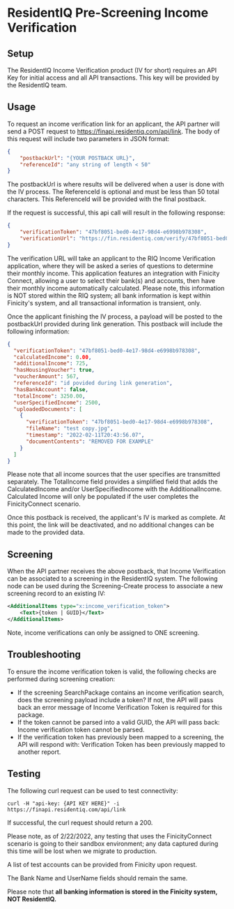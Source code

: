 # ResidentIQ Pre-Screening Income Verification

## Setup

The ResidentIQ Income Verification product (IV for short) requires an API Key for initial access and all API transactions. This key will be provided by the ResidentIQ team.

## Usage

To request an income verification link for an applicant, the API partner will send a POST request to https://finapi.residentiq.com/api/link. The body of this request will include two parameters in JSON format:
```json
{
    "postbackUrl": "{YOUR POSTBACK URL}",
    "referenceId": "any string of length < 50"
}
```

The postbackUrl is where results will be delivered when a user is done with the IV process. The ReferenceId is optional and must be less than 50 total characters. This ReferenceId will be provided with the final postback.

If the request is successful, this api call will result in the following response:
```json
{
    "verificationToken": "47bf8051-bed0-4e17-98d4-e6998b978308",
    "verificationUrl": "https://fin.residentiq.com/verify/47bf8051-bed0-4e17-98d4-e6998b978308"
}
```

The verification URL will take an applicant to the RIQ Income Verification application, where they will be asked a series of questions to determine their monthly income. This application features an integration with Finicity Connect, allowing a user to select their bank(s) and accounts, then have their monthly income automatically calculated. Please note, this information is NOT stored within the RIQ system; all bank information is kept within Finicity's system, and all transactional information is transient, only.

Once the applicant finishing the IV process, a payload will be posted to the postbackUrl provided during link generation. This postback will include the following information:
```json
{
  "verificationToken": "47bf8051-bed0-4e17-98d4-e6998b978308",
  "calculatedIncome": 0.00,
  "additionalIncome": 725,
  "hasHousingVoucher": true,
  "voucherAmount": 567,
  "referenceId": "id povided during link generation",
  "hasBankAccount": false,
  "totalIncome": 3250.00,
  "userSpecifiedIncome": 2500,
  "uploadedDocuments": [
    {
      "verificationToken": "47bf8051-bed0-4e17-98d4-e6998b978308",
      "fileName": "test copy.jpg",
      "timestamp": "2022-02-11T20:43:56.07",
      "documentContents": "REMOVED FOR EXAMPLE"
    }
  ]
}
```

Please note that all income sources that the user specifies are transmitted separately. The TotalIncome field provides a simplified field that adds the CalculatedIncome and/or UserSpecifiedIncome with the AdditionalIncome. Calculated Income will only be populated if the user completes the FinicityConnect scenario.

Once this postback is received, the applicant's IV is marked as complete. At this point, the link will be deactivated, and no additional changes can be made to the provided data.

## Screening

When the API partner receives the above postback, that Income Verification can be associated to a screening in the ResidentIQ system. The following node can be used during the Screening-Create process to associate a new screening record to an existing IV:
```xml
<AdditionalItems type="x:income_verification_token">
    <Text>{token | GUID}</Text>
</AdditionalItems>
```

Note, income verifications can only be assigned to ONE screening.

## Troubleshooting

To ensure the income verification token is valid, the following checks are performed during screening creation:
* If the screening SearchPackage contains an income verification search, does the screening payload include a token? If not, the API will pass back an error message of Income Verification Token is required for this package.
* If the token cannot be parsed into a valid GUID, the API will pass back: Income verification token cannot be parsed.
* If the verification token has previously been mapped to a screening, the API will respond with: Verification Token has been previously mapped to another report.

## Testing

The following curl request can be used to test connectivity:

```curl
curl -H "api-key: {API KEY HERE}" -i https://finapi.residentiq.com/api/link
```

If successful, the curl request should return a 200.

Please note, as of 2/22/2022, any testing that uses the FinicityConnect scenario is going to their sandbox environment; any data captured during this time will be lost when we migrate to production.

A list of test accounts can be provided from Finicity upon request.

The Bank Name and UserName fields should remain the same.

Please note that **all banking information is stored in the Finicity system, NOT ResidentIQ.** 
